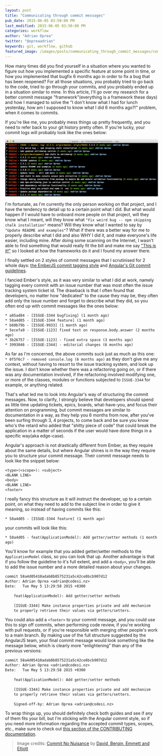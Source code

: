 ```yaml
---
layout: post
title: "Communicating through commit messages"
pub_date: 2015-06-05 03:50:00 PM
last_modified: 2015-06-05 03:50:00 PM
categories: workflow
author: "Adrian Oprea"
twitter: "@opreaadrian"
keywords: git, workflow, github
featured_image: /images/posts/communicating_through_commit_messages/committment.jpg
---
```


How many times did you find yourself in a situation where you wanted to figure out how you implemented a specific feature at some point in time, or how you implemented that bugfix 6 months ago in order to fix a bug that has been reopened? For all those situations, you probably tried to go back to the code, tried to go through your commits, and you probably ended up in a situation similar to mine.
In this article, I'll go over my research for a better commit message "framework"(everything is a framework these days) and how I managed to solve the "I don't know what I had for lunch yesterday, how am I supposed to know what I did 6 months ago?!" problem, when it comes to commits.

If you're like me, you probably mess things up pretty frequently, and you need to refer back to your git history pretty often. If you're lucky, your commit logs will probably look like the ones below:

![Packo commit log](/images/posts/communicating_through_commit_messages/packo_commit_log.png)

I'm fortunate, as I'm currently the only person working on that project, and I have the tendency to detail up to a certain point what I did. But what would happen if I would have to onboard more people on that project, will they know what I meant, will they know what `"Fix weird bug -- npm skipping chalk installation"` means? Will they know what I wanted to say by `"Update README and examples"`?
What if there was a better way for me to properly describe what I did and also WHY I did it, and make everyone's life easier, including mine. 
After doing some scanning on the Internet, I wasn't able to find something that would really fit the bill and make me say ["This is it!"](http://www.imdb.com/title/tt1477715/) so I looked at how the frameworks do it and I found my answer there.

I finally settled on 2 styles of commit messages that I scrutinised for 2 whole days: [the EmberJS commit tagging style](https://github.com/emberjs/ember.js/blob/master/CONTRIBUTING.md#commit-tagging) and [Angular's Git commit guidelines](https://github.com/angular/angular.js/blob/master/CONTRIBUTING.md#-git-commit-guidelines).

I fancied  Ember's style, as it was very similar to what I did at work, namely tagging every commit with an issue number that was most often the issue tracking system ticket id. The drawback is that I often found that developers, no matter how "dedicated" to the cause they may be, they often add only the issue number and forget to describe what they did, so you often end up with commit messages like the ones below:

```text
* a85ad84 - [ISSUE-3344 bugfixing] (1 month ago)
* 58a4d05 - [ISSUE-3344 feature] (1 month ago)
* b60b79b - [ISSUE-9933] (1 month ago)
* 5ecefa9 - [ISSUE-1123] fixed text on response.body.answer (2 months ago)
* 3b26757 - [ISSUE-1123] - fixed extra space (3 months ago)
* 3993046 - [ISSUE-2344] - editorial changes (6 months ago)
```

As far as I'm concerned, the above commits suck just as much as this one: `* 0f5f6c7 - removed console.log (6 months ago)` as they don't give me any context, without having to resort to the issue tracking system, and look up the issue.
I don't know whether there was a refactoring going on, or if there was any documentation involved, if the refactoring involved modifying one, or more of the classes, modules or functions subjected to `ISSUE-3344` for example, or anything related. 

That's what led me to look into Angular's way of structuring the commit messages. 
Now, to clarify, I strongly believe that developers should spend as little time updating tickets, epics, boards, what-have-you, and focus their attention on programming, but commit messages are similar to documentation in a way, as they help you 6 months from now, after you've been surfing through 3, 4 projects, to come back and be sure you know who's the retard who added that "shitty piece of code" that could break the application in a matter of seconds if the user would have done things in a specific way(aka edge-case). 

Angular's approach is not drastically different from Ember, as they require about the same details, but where Angular shines is in the way they require you to structure your commit message. 
Their commit message needs to look like the snippet below:

```text
<type>(<scope>): <subject>
<BLANK LINE>
<body>
<BLANK LINE>
<footer>
```

I really fancy this structure as it will instruct the developer, up to a certain point, on what they need to add to the subject line in order to give it meaning, so instead of having commits like this:
```text
* 58a4d05 - [ISSUE-3344 feature] (1 month ago)
```

your commits will look like this:
```text
* 58a4d05 - feat(ApplicationModel): Add getter/setter methods (1 month ago)
```

You'll know for example that you added getter/setter methods to the `ApplicationModel` class, so you can look that up. Another advantage is that if you follow the guideline to it's full extent, and add a `<body>`, you'll be able to add the issue number and a more detailed reason about your changes.

```text
commit 58a4d05410adab8b8575231a5c42ce8bcb907d12
Author: Adrian Oprea <adrian@codesi.nz>
Date:   Tue May 5 13:29:58 2015 +0300

    feat(ApplicationModel): Add getter/setter methods
    
    [ISSUE-3344] Make instance properties private and add mechanism
    to properly retrieve their values via getters/setters.
```

You could also add a `<footer>` to your commit message, and you could use this to sign off commits, when performing code review, if you're working with pull requests, or if you're responsible with merging other people's work to a main branch. 
By making use of the full structure suggested by the AngularJS team, your final commit message would look something like the message below, which is clearly more "enlightening" than any of the previous versions:

```text
commit 58a4d05410adab8b8575231a5c42ce8bcb907d12
Author: Adrian Oprea <adrian@codesi.nz>
Date:   Tue May 5 13:29:58 2015 +0300

    feat(ApplicationModel): Add getter/setter methods
    
    [ISSUE-3344] Make instance properties private and add mechanism
    to properly retrieve their values via getters/setters.

    Signed-off-by: Adrian Oprea <adrian@codesi.nz>
```

To wrap things up, you should definitely check both guides and see if any of them fits your bill, but I'm sticking with the Angular commit style, so if you need more information regarding the accepted commit types, scopes, etc., make sure to check out [this section of the CONTRIBUTING documentation](https://github.com/angular/angular.js/blob/master/CONTRIBUTING.md#-git-commit-guidelines).

> Image credits: [Commit No Nuisance](https://flic.kr/p/ep1kv) by [David, Bergin, Emmett and Elliott](https://www.flickr.com/photos/beglen/)
